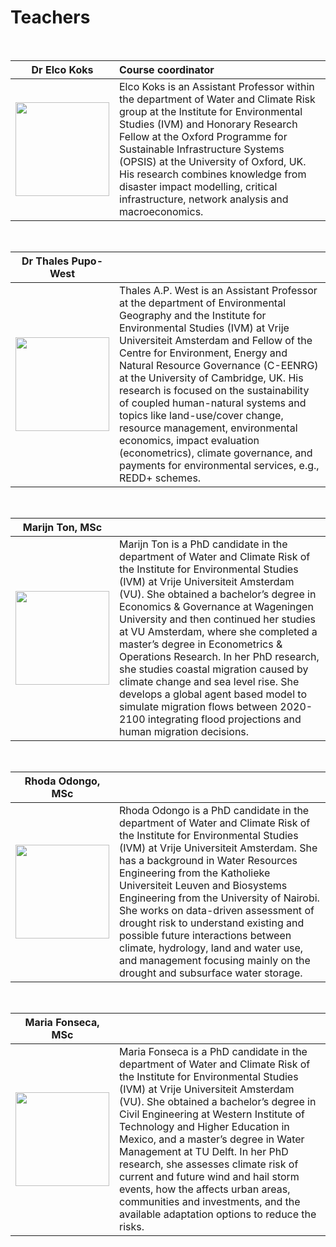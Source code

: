 # Teachers

<style>
table th:first-of-type {
    width: 30%;
}
table th:nth-of-type(2) {
    width: 70%;
}

</style>

&nbsp;
&nbsp;

|Dr Elco Koks|Course coordinator|
|:-:|:--|
| <img src="../_static/images/Elco.jpg" class="bg-primary" width="150px"> |Elco Koks is an Assistant Professor within the department of Water and Climate Risk group at the Institute for Environmental Studies (IVM) and Honorary Research Fellow at the Oxford Programme for Sustainable Infrastructure Systems (OPSIS) at the University of Oxford, UK. His research combines knowledge from disaster impact modelling, critical infrastructure, network analysis and macroeconomics.|
  
&nbsp;
&nbsp;  

|Dr Thales Pupo-West||
|:-:|:--|
|<img src="../_static/images/Thales.jpg"  class="bg-primary" width="150px">|Thales A.P. West is an Assistant Professor at the department of Environmental Geography and the Institute for Environmental Studies (IVM) at Vrije Universiteit Amsterdam and Fellow of the Centre for Environment, Energy and Natural Resource Governance (C-EENRG) at the University of Cambridge, UK. His research is focused on the sustainability of coupled human-natural systems and topics like land-use/cover change, resource management, environmental economics, impact evaluation (econometrics), climate governance, and payments for environmental services, e.g., REDD+ schemes.|

&nbsp;
&nbsp;  

|Marijn Ton, MSc||
|:-:|:--|
|<img src="../_static/images/Marijn.jpg" class="bg-primary" width="150px">|Marijn Ton is a PhD candidate in the department of Water and Climate Risk of the Institute for Environmental Studies (IVM) at Vrije Universiteit Amsterdam (VU). She obtained a bachelor’s degree in Economics & Governance at Wageningen University and then continued her studies at VU Amsterdam, where she completed a master’s degree in Econometrics & Operations Research. In her PhD research, she studies coastal migration caused by climate change and sea level rise. She develops a global agent based model to simulate migration flows between 2020-2100 integrating flood projections and human migration decisions.|

&nbsp;
&nbsp;  

|Rhoda Odongo, MSc||
|:-:|:--|
|<img src="../_static/images/Rhoda.jpg" class="bg-primary" width="150px">|Rhoda Odongo is a PhD candidate in the department of Water and Climate Risk of the Institute for Environmental Studies (IVM) at Vrije Universiteit Amsterdam. She has a background in Water Resources Engineering from the Katholieke Universiteit Leuven and Biosystems Engineering from the University of Nairobi. She works on data-driven assessment of drought risk to understand existing and possible future interactions between climate, hydrology, land and water use, and management focusing mainly on the drought and subsurface water storage.

&nbsp;
&nbsp;  

|Maria Fonseca, MSc||
|:-:|:--|
|<img src="../_static/images/Maria.jpg" class="bg-primary" width="150px">|Maria Fonseca is a PhD candidate in the department of Water and Climate Risk of the Institute for Environmental Studies (IVM) at Vrije Universiteit Amsterdam (VU). She obtained a bachelor’s degree in Civil Engineering at Western Institute of Technology and Higher Education in Mexico, and a master’s degree in Water Management at TU Delft. In her PhD research, she assesses climate risk of current and future wind and hail storm events, how the affects urban areas, communities and investments, and the available adaptation options to reduce the risks. |